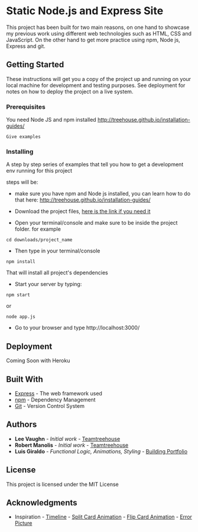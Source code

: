 # Static Node.js and Express Site

This project has been built for two main reasons, on one hand to showcase my previous work using different web technologies such as HTML, CSS and JavaScript. On the other hand to get more practice using npm, Node js, Express and git.

## Getting Started

These instructions will get you a copy of the project up and running on your local machine for development and testing purposes. See deployment for notes on how to deploy the project on a live system.

### Prerequisites

You need Node JS and npm installed
http://treehouse.github.io/installation-guides/

```
Give examples
```

### Installing

A step by step series of examples that tell you how to get a development env running for this project

steps will be:

- make sure you have npm and Node js installed, you can learn how to do that here: http://treehouse.github.io/installation-guides/

- Download the project files, [here is the link if you need it](https://github.com/luisgiraldov/static-node-js-and-express-site)

- Open your terminal/console and make sure to be inside the project folder.
for example
```
cd downloads/project_name
```

- Then type in your terminal/console
```
npm install 
```
That will install all project's dependencies

- Start your server by typing:

```
npm start
```
or 
```
node app.js
```

- Go to your browser and type http://localhost:3000/

## Deployment

Coming Soon with Heroku

## Built With

* [Express](https://expressjs.com/) - The web framework used
* [npm](https://www.npmjs.com/) - Dependency Management
* [Git](https://git-scm.com/) - Version Control System

## Authors

* **Lee Vaughn** - *Initial work* - [Teamtreehouse](https://teamtreehouse.com)
* **Robert Manolis** - *Initial work* - [Teamtreehouse](https://teamtreehouse.com)
* **Luis Giraldo** - *Functional Logic, Animations, Styling* - [Building Portfolio](https://luisgiraldov.com)


## License

This project is licensed under the MIT License

## Acknowledgments

* Inspiration - [Timeline](https://www.instagram.com/p/B4plkpIgmXy/?igshid=5gwczvj4n3zp)
              - [Split Card Animation](https://www.instagram.com/p/B-Uto8Mn6pd/?igshid=y2yj5rn0x8eh)
              - [Flip Card Animation](https://www.w3schools.com/howto/howto_css_flip_card.asp)
              - [Error Picture](https://www.pexels.com/)
